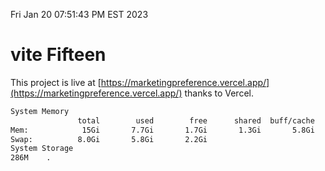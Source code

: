 Fri Jan 20 07:51:43 PM EST 2023

# vite Fifteen


This project is live at [https://marketingpreference.vercel.app/](https://marketingpreference.vercel.app/) thanks to Vercel.

```bash
System Memory
               total        used        free      shared  buff/cache   available
Mem:            15Gi       7.7Gi       1.7Gi       1.3Gi       5.8Gi       5.9Gi
Swap:          8.0Gi       5.8Gi       2.2Gi
System Storage
286M	.
